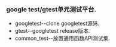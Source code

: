 ### google test/gtest单元测试平台.
- googletest--clone googletest源码.
- gtest--googletest release版本.
- common_test--放置通用函数API测试集.